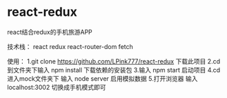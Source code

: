 # react-redux

react结合redux的手机旅游APP

技术栈：
react redux react-router-dom fetch

使用：
1.git clone https://github.com/LPink777/react-redux 下载此项目
2.cd到文件夹下输入 npm install 下载依赖的安装包
3.输入 npm start 启动项目
4.cd进入mock文件夹下 输入 node server 启用模拟数据
5.打开浏览器 输入localhost:3002 切换成手机模式即可

